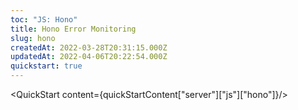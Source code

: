 ```yaml
---
toc: "JS: Hono"
title: Hono Error Monitoring
slug: hono
createdAt: 2022-03-28T20:31:15.000Z
updatedAt: 2022-04-06T20:22:54.000Z
quickstart: true
---
```


<QuickStart content={quickStartContent["server"]["js"]["hono"]}/>
